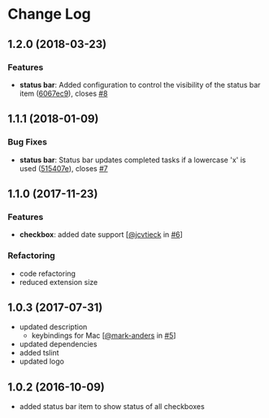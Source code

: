 # Change Log

## 1.2.0 (2018-03-23)
### Features
- **status bar**: Added configuration to control the visibility of the status bar item ([6067ec9](https://github.com/PKief/vscode-markdown-checkbox/commit/6067ec9)), closes [#8](https://github.com/PKief/vscode-markdown-checkbox/issues/8)

## 1.1.1 (2018-01-09)
### Bug Fixes
- **status bar**: Status bar updates completed tasks if a lowercase 'x' is used ([515407e](https://github.com/PKief/vscode-markdown-checkbox/commit/515407e)), closes [#7](https://github.com/PKief/vscode-markdown-checkbox/issues/7)

## 1.1.0 (2017-11-23)
### Features
- **checkbox**: added date support [[@jcvtieck](https://github.com/jcvtieck) in [#6](https://github.com/PKief/vscode-markdown-checkbox/pull/6)]

### Refactoring
- code refactoring
- reduced extension size

## 1.0.3 (2017-07-31)
- updated description
    - keybindings for Mac [[@mark-anders](https://github.com/mark-anders) in [#5](https://github.com/PKief/vscode-markdown-checkbox/pull/5)]
- updated dependencies
- added tslint
- updated logo

## 1.0.2 (2016-10-09)
- added status bar item to show status of all checkboxes
